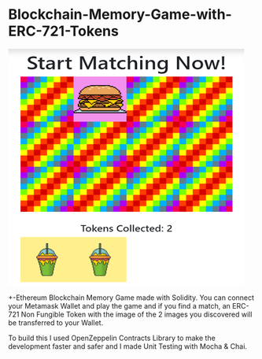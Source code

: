 # Blockchain-Memory-Game-with-ERC-721-Tokens
![Final Result](https://github.com/Nachoxt17/Blockchain-Memory-Game-with-ERC-721-Tokens/blob/main/Blockchain-Memory-Game-Project.png?raw=true)

+-Ethereum Blockchain Memory Game made with Solidity. You can connect your Metamask Wallet and play the game and if you find a match, an ERC-721 Non Fungible Token with the image of the 2 images you discovered will be transferred to your Wallet.

To build this I used OpenZeppelin Contracts Library to make the development faster and safer and I made Unit Testing with Mocha & Chai.
